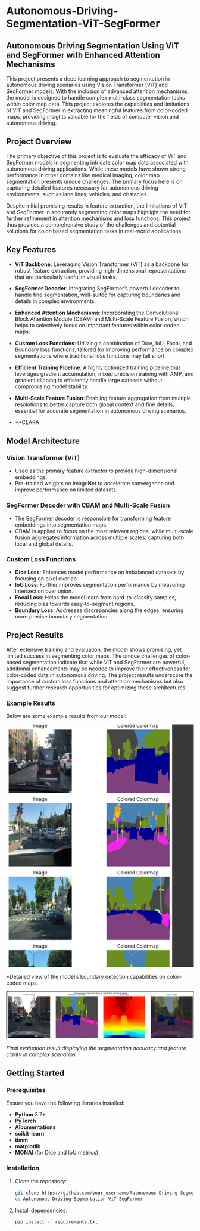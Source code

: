 # Autonomous-Driving-Segmentation-ViT-SegFormer

## Autonomous Driving Segmentation Using ViT and SegFormer with Enhanced Attention Mechanisms

This project presents a deep learning approach to segmentation in autonomous driving scenarios using Vision Transformer (ViT) and SegFormer models. With the inclusion of advanced attention mechanisms, the model is designed to handle complex multi-class segmentation tasks within color map data. This project explores the capabilities and limitations of ViT and SegFormer in extracting meaningful features from color-coded maps, providing insights valuable for the fields of computer vision and autonomous driving.

## Project Overview
 
The primary objective of this project is to evaluate the efficacy of ViT and SegFormer models in segmenting intricate color map data associated with autonomous driving applications. While these models have shown strong performance in other domains like medical imaging, color map segmentation presents unique challenges. The primary focus here is on capturing detailed features necessary for autonomous driving environments, such as lane lines, vehicles, and obstacles.

Despite initial promising results in feature extraction, the limitations of ViT and SegFormer in accurately segmenting color maps highlight the need for further refinement in attention mechanisms and loss functions. This project thus provides a comprehensive study of the challenges and potential solutions for color-based segmentation tasks in real-world applications.

## Key Features

- **ViT Backbone**: Leveraging Vision Transformer (ViT) as a backbone for robust feature extraction, providing high-dimensional representations that are particularly useful in visual tasks.
  
- **SegFormer Decoder**: Integrating SegFormer’s powerful decoder to handle fine segmentation, well-suited for capturing boundaries and details in complex environments.

- **Enhanced Attention Mechanisms**: Incorporating the Convolutional Block Attention Module (CBAM) and Multi-Scale Feature Fusion, which helps to selectively focus on important features within color-coded maps.

- **Custom Loss Functions**: Utilizing a combination of Dice, IoU, Focal, and Boundary loss functions, tailored for improving performance on complex segmentations where traditional loss functions may fall short.

- **Efficient Training Pipeline**: A highly optimized training pipeline that leverages gradient accumulation, mixed precision training with AMP, and gradient clipping to efficiently handle large datasets without compromising model stability.

- **Multi-Scale Feature Fusion**: Enabling feature aggregation from multiple resolutions to better capture both global context and fine details, essential for accurate segmentation in autonomous driving scenarios.

- **CLARA

## Model Architecture

### Vision Transformer (ViT)
- Used as the primary feature extractor to provide high-dimensional embeddings.
- Pre-trained weights on ImageNet to accelerate convergence and improve performance on limited datasets.

### SegFormer Decoder with CBAM and Multi-Scale Fusion
- The SegFormer decoder is responsible for transforming feature embeddings into segmentation maps.
- CBAM is applied to focus on the most relevant regions, while multi-scale fusion aggregates information across multiple scales, capturing both local and global details.

### Custom Loss Functions
- **Dice Loss**: Enhances model performance on imbalanced datasets by focusing on pixel overlap.
- **IoU Loss**: Further improves segmentation performance by measuring intersection over union.
- **Focal Loss**: Helps the model learn from hard-to-classify samples, reducing bias towards easy-to-segment regions.
- **Boundary Loss**: Addresses discrepancies along the edges, ensuring more precise boundary segmentation.

## Project Results

After extensive training and evaluation, the model shows promising, yet limited success in segmenting color maps. The unique challenges of color-based segmentation indicate that while ViT and SegFormer are powerful, additional enhancements may be needed to improve their effectiveness for color-coded data in autonomous driving. The project results underscore the importance of custom loss functions and attention mechanisms but also suggest further research opportunities for optimizing these architectures.

### Example Results

Below are some example results from our model:


![Example 2](ImagesRaw/2.png)


*Detailed view of the model’s boundary detection capabilities on color-coded maps.


![Example 5](ImagesRaw/7.png)


*Final evaluation result displaying the segmentation accuracy and feature clarity in complex scenarios.*

## Getting Started

### Prerequisites

Ensure you have the following libraries installed:
- **Python** 3.7+
- **PyTorch**
- **Albumentations**
- **scikit-learn**
- **timm**
- **matplotlib**
- **MONAI** (for Dice and IoU metrics)

### Installation

1. Clone the repository:

    ```bash
    git clone https://github.com/your_username/Autonomous-Driving-Segmentation-ViT-SegFormer.git
    cd Autonomous-Driving-Segmentation-ViT-SegFormer
    ```

2. Install dependencies:

    ```bash
    pip install -r requirements.txt
    ```
